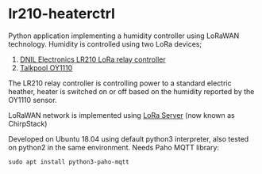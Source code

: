 # lr210-heaterctrl
Python application implementing a humidity controller using LoRaWAN technology.
Humidity is controlled using two LoRa devices;

1. [DNIL Electronics LR210 LoRa relay controller](http://www.dnil.se/products/lr210-relay-controller)
2. [Talkpool OY1110](https://talkpool.io/temperature-and-humidity-sensor/)

The LR210 relay controller is controlling power to a standard electric heather,
heater is switched on or off based on the humidity reported by the OY1110 sensor.

LoRaWAN network is implemented using [LoRa Server](https://www.chirpstack.io/) (now known as ChirpStack)

Developed on Ubuntu 18.04 using default python3 interpreter, also tested on
python2 in the same environment. Needs Paho MQTT library:

`sudo apt install python3-paho-mqtt`
